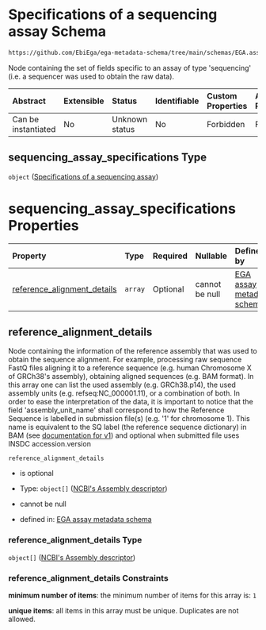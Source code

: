 # Specifications of a sequencing assay Schema

```txt
https://github.com/EbiEga/ega-metadata-schema/tree/main/schemas/EGA.assay.json#/properties/assay_type_specifications/properties/sequencing_assay_specifications
```

Node containing the set of fields specific to an assay of type 'sequencing' (i.e. a sequencer was used to obtain the raw data).

| Abstract            | Extensible | Status         | Identifiable | Custom Properties | Additional Properties | Access Restrictions | Defined In                                                      |
| :------------------ | :--------- | :------------- | :----------- | :---------------- | :-------------------- | :------------------ | :-------------------------------------------------------------- |
| Can be instantiated | No         | Unknown status | No           | Forbidden         | Forbidden             | none                | [EGA.assay.json*](../out/EGA.assay.json "open original schema") |

## sequencing_assay_specifications Type

`object` ([Specifications of a sequencing assay](ega-11-properties-assay-type-specifications-properties-specifications-of-a-sequencing-assay.md))

# sequencing_assay_specifications Properties

| Property                                                    | Type    | Required | Nullable       | Defined by                                                                                                                                                                                                                                                                                          |
| :---------------------------------------------------------- | :------ | :------- | :------------- | :-------------------------------------------------------------------------------------------------------------------------------------------------------------------------------------------------------------------------------------------------------------------------------------------------- |
| [reference_alignment_details](#reference_alignment_details) | `array` | Optional | cannot be null | [EGA assay metadata schema](ega-12-definitions-reference-assembly-and-sequence-details.md "https://github.com/EbiEga/ega-metadata-schema/tree/main/schemas/EGA.assay.json#/properties/assay_type_specifications/properties/sequencing_assay_specifications/properties/reference_alignment_details") |

## reference_alignment_details

Node containing the information of the reference assembly that was used to obtain the sequence alignment. For example, processing raw sequence FastQ files aligning it to a reference sequence (e.g. human Chromosome X of GRCh38's assembly), obtaining aligned sequences (e.g. BAM format). In this array one can list the used assembly (e.g. GRCh38.p14), the used assembly units (e.g. refseq:NC\_000001.11), or a combination of both. In order to ease the interpretation of the data, it is important to notice that the field 'assembly_unit_name' shall correspond to how the Reference Sequence is labelled in submission file(s) (e.g. '1' for chromosome 1). This name is equivalent to the SQ label (the reference sequence dictionary) in BAM (see [documentation for v1](https://samtools.github.io/hts-specs/SAMv1.pdf)) and optional when submitted file uses INSDC accession.version

`reference_alignment_details`

*   is optional

*   Type: `object[]` ([NCBI's Assembly descriptor](ega-12-definitions-ncbis-assembly-descriptor.md))

*   cannot be null

*   defined in: [EGA assay metadata schema](ega-12-definitions-reference-assembly-and-sequence-details.md "https://github.com/EbiEga/ega-metadata-schema/tree/main/schemas/EGA.assay.json#/properties/assay_type_specifications/properties/sequencing_assay_specifications/properties/reference_alignment_details")

### reference_alignment_details Type

`object[]` ([NCBI's Assembly descriptor](ega-12-definitions-ncbis-assembly-descriptor.md))

### reference_alignment_details Constraints

**minimum number of items**: the minimum number of items for this array is: `1`

**unique items**: all items in this array must be unique. Duplicates are not allowed.
